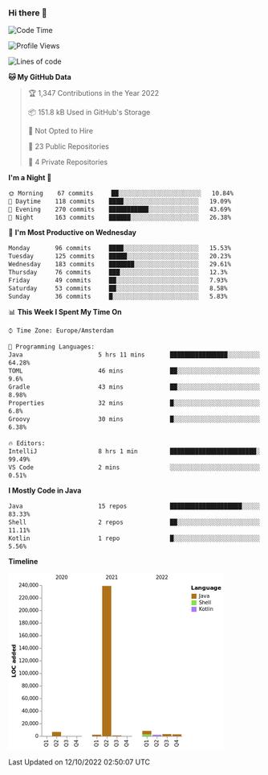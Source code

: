 ### Hi there 👋


<!--START_SECTION:waka-->
![Code Time](http://img.shields.io/badge/Code%20Time-2%2C515%20hrs%2054%20mins-blue)

![Profile Views](http://img.shields.io/badge/Profile%20Views-6-blue)

![Lines of code](https://img.shields.io/badge/From%20Hello%20World%20I%27ve%20Written-265%20Thousand%20lines%20of%20code-blue)

**🐱 My GitHub Data** 

> 🏆 1,347 Contributions in the Year 2022
 > 
> 📦 151.8 kB Used in GitHub's Storage 
 > 
> 🚫 Not Opted to Hire
 > 
> 📜 23 Public Repositories 
 > 
> 🔑 4 Private Repositories  
 > 
**I'm a Night 🦉** 

```text
🌞 Morning    67 commits     ██░░░░░░░░░░░░░░░░░░░░░░░   10.84% 
🌆 Daytime    118 commits    ████░░░░░░░░░░░░░░░░░░░░░   19.09% 
🌃 Evening    270 commits    ███████████░░░░░░░░░░░░░░   43.69% 
🌙 Night      163 commits    ██████░░░░░░░░░░░░░░░░░░░   26.38%

```
📅 **I'm Most Productive on Wednesday** 

```text
Monday       96 commits     ████░░░░░░░░░░░░░░░░░░░░░   15.53% 
Tuesday      125 commits    █████░░░░░░░░░░░░░░░░░░░░   20.23% 
Wednesday    183 commits    ███████░░░░░░░░░░░░░░░░░░   29.61% 
Thursday     76 commits     ███░░░░░░░░░░░░░░░░░░░░░░   12.3% 
Friday       49 commits     ██░░░░░░░░░░░░░░░░░░░░░░░   7.93% 
Saturday     53 commits     ██░░░░░░░░░░░░░░░░░░░░░░░   8.58% 
Sunday       36 commits     █░░░░░░░░░░░░░░░░░░░░░░░░   5.83%

```


📊 **This Week I Spent My Time On** 

```text
⌚︎ Time Zone: Europe/Amsterdam

💬 Programming Languages: 
Java                     5 hrs 11 mins       ████████████████░░░░░░░░░   64.28% 
TOML                     46 mins             ██░░░░░░░░░░░░░░░░░░░░░░░   9.6% 
Gradle                   43 mins             ██░░░░░░░░░░░░░░░░░░░░░░░   8.98% 
Properties               32 mins             █░░░░░░░░░░░░░░░░░░░░░░░░   6.8% 
Groovy                   30 mins             █░░░░░░░░░░░░░░░░░░░░░░░░   6.38%

🔥 Editors: 
IntelliJ                 8 hrs 1 min         ████████████████████████░   99.49% 
VS Code                  2 mins              ░░░░░░░░░░░░░░░░░░░░░░░░░   0.51%

```

**I Mostly Code in Java** 

```text
Java                     15 repos            ████████████████████░░░░░   83.33% 
Shell                    2 repos             ██░░░░░░░░░░░░░░░░░░░░░░░   11.11% 
Kotlin                   1 repo              █░░░░░░░░░░░░░░░░░░░░░░░░   5.56%

```


**Timeline**

![Chart not found](https://raw.githubusercontent.com/powercasgamer/powercasgamer/master/charts/bar_graph.png) 


 Last Updated on 12/10/2022 02:50:07 UTC
<!--END_SECTION:waka-->
